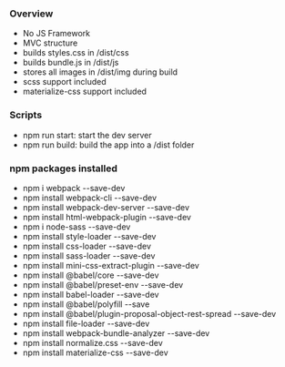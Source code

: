 ### Overview
- No JS Framework
- MVC structure
- builds styles.css in /dist/css
- builds bundle.js in /dist/js
- stores all images in /dist/img during build
- scss support included
- materialize-css support included

### Scripts
- npm run start: start the dev server
- npm run build: build the app into a /dist folder

### npm packages installed
- npm i webpack --save-dev
- npm install webpack-cli --save-dev
- npm install webpack-dev-server --save-dev
- npm install html-webpack-plugin --save-dev
- npm i node-sass --save-dev
- npm install style-loader --save-dev
- npm install css-loader --save-dev
- npm install sass-loader --save-dev
- npm install mini-css-extract-plugin --save-dev
- npm install @babel/core --save-dev
- npm install @babel/preset-env --save-dev
- npm install babel-loader --save-dev
- npm install @babel/polyfill --save
- npm install @babel/plugin-proposal-object-rest-spread --save-dev
- npm install file-loader --save-dev
- npm install webpack-bundle-analyzer --save-dev
- npm install normalize.css --save-dev
- npm install materialize-css --save-dev
